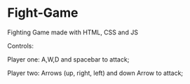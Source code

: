# Fight-Game
Fighting Game made with HTML, CSS and JS

Controls:

Player one: A,W,D and spacebar to attack;

Player two: Arrows (up, right, left) and down Arrow to attack;
